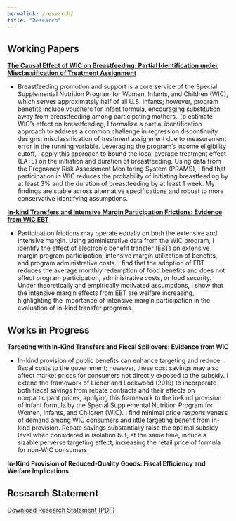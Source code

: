 ```yaml
---
permalink: /research/
title: "Research"
---
```


## Working Papers

**[The Causal Effect of WIC on Breastfeeding: Partial Identification under Misclassification of Treatment Assignment](../files/Anderson_JMP.pdf)**  
  - Breastfeeding promotion and support is a core service of the Special Supplemental Nutrition Program for Women, Infants, and Children (WIC), which serves approximately half of all U.S. infants; however, program benefits include vouchers for infant formula, encouraging substitution away from breastfeeding among participating mothers. To estimate WIC’s effect on breastfeeding, I formalize a partial identification approach to address a common challenge in regression discontinuity designs: misclassification of treatment assignment due to measurement error in the running variable. Leveraging the program’s income eligibility cutoff, I apply this approach to bound the local average treatment effect (LATE) on the initiation and duration of breastfeeding. Using data from the Pregnancy Risk Assessment Monitoring System (PRAMS), I find that participation in WIC reduces the probability of initiating breastfeeding by at least 3% and the duration of breastfeeding by at least 1 week. My findings are stable across alternative specifications and robust to more conservative identifying assumptions.  

**[In-kind Transfers and Intensive Margin Participation Frictions: Evidence from WIC EBT](../files/WIC_EBT__AER_Submission.pdf)**  
  - Participation frictions may operate equally on both the extensive and intensive margin. Using administrative data from the WIC program, I identify the effect of electronic benefit transfer (EBT) on extensive margin program participation, intensive margin utilization of benefits, and program administrative costs. I find that the adoption of EBT reduces the average monthly redemption of food benefits and does not affect program participation, administrative costs, or food security. Under theoretically and empirically motivated assumptions, I show that the intensive margin effects from EBT are welfare increasing, highlighting the importance of intensive margin participation in the evaluation of in-kind transfer programs. 

## Works in Progress

**Targeting with In-Kind Transfers and Fiscal Spillovers: Evidence from WIC**  
  - In-kind provision of public benefits can enhance targeting and reduce fiscal costs to the government; however, these cost savings may also affect market prices for consumers not directly exposed to the subsidy. I extend the framework of Lieber and Lockwood (2019) to incorporate both fiscal savings from rebate contracts and their effects on nonparticipant prices, applying this framework to the in-kind provision of infant formula by the Special Supplemental Nutrition Program for Women, Infants, and Children (WIC). I find minimal price responsiveness of demand among WIC consumers and little targeting benefit from in-kind provision. Rebate savings substantially raise the optimal subsidy level when considered in isolation but, at the same time, induce a sizable perverse targeting effect, increasing the retail price of formula for non-WIC consumers.  

**In-Kind Provision of Reduced-Quality Goods: Fiscal Efficiency and Welfare Implications**

## Research Statement

[Download Research Statement (PDF)](../files/Research_Statement.pdf)
